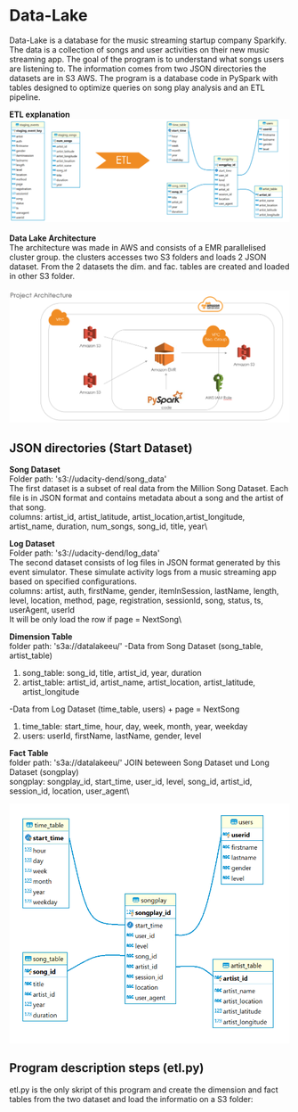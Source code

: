 # Data-Lake
Data-Lake is a database for the music streaming startup company Sparkify. The data is a collection of songs and user activities on their new music streaming app. The goal of the program is to understand what songs users are listening to. The information comes from two JSON directories the datasets are in S3 AWS. The program is a database code in PySpark with tables designed to optimize queries on song play analysis and an ETL pipeline.

**ETL explanation**
![focus](imagines_DLake/ETL.png)\
\
**Data Lake Architecture**\
The architecture was made in AWS and consists of a EMR parallelised cluster group. the clusters accesses two S3 folders and loads 2 JSON dataset. From the 2 datasets the dim. and fac. tables are created and loaded in other S3 folder.\
\
![focus](imagines_DLake/Project_Architecture_Data_Lake.png)

## JSON directories (Start Dataset)
**Song Dataset**\
Folder path: 's3://udacity-dend/song_data'\
The first dataset is a subset of real data from the Million Song Dataset. Each file is in JSON format and contains metadata about a song and the artist of that song.\
columns: artist_id, artist_latitude, artist_location,artist_longitude, artist_name, duration, num_songs, song_id, title, year\


**Log Dataset**\
Folder path: 's3://udacity-dend/log_data'\
The second dataset consists of log files in JSON format generated by this event simulator. These simulate activity logs from a music streaming app based on specified configurations.\
columns: artist, auth, firstName, gender, itemInSession, lastName, length, level, location, method, page, registration, sessionId, song, status, ts, userAgent, userId\
It will be only load the row if page = NextSong\


**Dimension Table**\
folder path: 's3a://datalakeeu/'
-Data from Song Dataset (song_table, artist_table)
1) song_table: song_id, title, artist_id, year, duration
2) artist_table: artist_id, artist_name, artist_location, artist_latitude, artist_longitude

-Data from Log Dataset (time_table, users) + page = NextSong
1) time_table: start_time, hour, day, week, month, year, weekday
2) users: userId, firstName, lastName, gender, level

**Fact Table**\
folder path: 's3a://datalakeeu/'
JOIN beteween Song Dataset und Long Dataset (songplay)\
songplay:  songplay_id, start_time, user_id, level, song_id, artist_id, session_id, location, user_agent\



![focus](imagines_DLake/ER_Diagram.png)

## Program description steps (etl.py)
etl.py is the only skript of this program and create the dimension and fact tables from the two dataset and load the informatio on a S3 folder:



